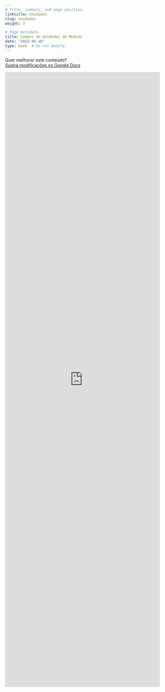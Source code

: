 ```yaml
---
# Title, summary, and page position.
linktitle: Unidades
slug: unidades
weight: 3

# Page metadata.
title: Campos de Unidades de Medida
date: "2022-04-26"
type: book  # Do not modify.
---
```


Quer melhorar este conteúdo?<br>
[<i class="fa fa-edit" aria-hidden="true"></i> Sugira modificações no Google Docs][edit]

[edit]: https://docs.google.com/document/d/1FXKA_GQKi-qOZ19GciYFoJW3qAaTVWzzOqiHToOv9Mw/edit?usp=sharing

<iframe frameborder="0" style="width: 100%; height: 2000px" src="https://docs.google.com/document/d/e/2PACX-1vSGojUlt-OahoMrDhYq7sKxO5r9-csKyA3QkEKfVe1_ois32MUdm-f4jH_9TaQLqV3WKwdFyN6QGfMA/pub?embedded=true"></iframe>
